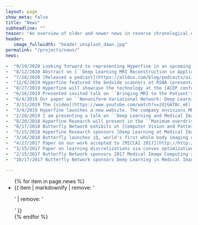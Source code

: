 ```yaml
---
layout: page
show_meta: false
title: "News"
subheadline: ""
teaser: "An overview of older and newer news in reverse chronological order"
header:
   image_fullwidth: "header_unsplash_dawn.jpg"
permalink: "/projects/news/"
news:

-  "9/19/2020 Looking forward to representing Hyperfine in an upcoming keynote ``Point-of-Care MRI: low-cost and portable system for low field dMRI anywhere anytime'' at the [MICCAI 2020 International Workshop on Computational Diffusion MRI](http://cmic.cs.ucl.ac.uk/cdmri/programme.html)."
-  "8/12/2020 Abstract on [``Deep Learning MRI Reconstruction in Application to Point-of-Care MRI''](https://msofka.github.io/pdfs/schlemper-ismrm20.pdf) presented by Jo S. at [ISMRM](https://www.ismrm.org/20/program_files/O57.htm)."
-  "7/28/2020 [Released a podcast](https://alldus.com/blog/podcasts/aiinaction-michal-sofka-hyperfine/) where I speak about the role of deep learning in delivering Hyperfine's MRI systems. [Transcript](2020/07/28/Deep-Learning-at-Hyperfine) also available."
-  "12/6/2019 Hyperfine featured the bedside scanners at RSNA (presentations and scanning on the exhibition floor and [nVidia showcase](https://www.businesswire.com/news/home/20191201005195/en/Hyperfine-Research-Teams-NVIDIA-Next-Generation-Point-of-Care-MRI)). Anonounced [collaboration with UPenn Medicine](https://www.businesswire.com/news/home/20191202005138/en/Hyperfine-Penn-Medicine-Announce-Partnership-Image-Hydrocephalus)."
-  "8/27/2019 Hyperfine will showcase the technology at the [ACEP conference](https://www.acep.org/acep19/generalinfo/about-acep-sa/) in Denver on Oct 27-30. Come and see us."
-  "6/16/2019 Presented invited talk on ``Bringing MRI to the Patient's Bedside: Deep Learning for Image Acquisition and Image Interpretation'' at Medical Computer Vision Workshop ([CVPR MVC 2019](https://sites.google.com/view/cvprmcv19/home))."
-  "6/4/2019 Our paper on ``Nonuniform Variational Network: Deep Learning for Accelerated Nonuniform MR Image Reconstruction'' was accepted and will be presented at the [MICCAI 2019](https://www.miccai2019.org) conference in Shenzhen."
-  "3/11/2019 The [video](https://www.youtube.com/watch?v=2djGATBc_eE) of my talk on our work on ``Deep MR image reconstruction across k­-space and image domain'' has been posted on [i2i Workshop](http://cai2r.net/i2i) 2018 web site."
-  "3/4/2019 Hyperfine launches a new website. The company envisions MR systems that are portable at the Point of Care. Imagine MR directly at the bedside - no need for a shielded room."
-  "2/28/2019 I am presenting a talk on ``Deep Learning and Medical Imaging for Streamlining MRI Exams'' at Stony Brook's Biomedical Informatics Grand Rounds."
-  "8/20/2018 Hyperfine Research will present in the ``Maximum overdrive: the AI revolution'' session at the [i2i Workshop](http://cai2r.net/i2i) in NYC."
-  "6/17/2018 Butterfly Network exhibits at [Computer Vision and Pattern Recognition (CVPR) 2018](http://cvpr2018.thecvf.com/) conference."
-  "5/15/2018 Hyperfine Research sponsors [Deep Learning at Medical Image Analysis Workshop](https://cs.adelaide.edu.au/~dlmia4/) at [MICCAI 2018](http://www.miccai2018.org/)."
-  "3/16/2018 Butterfly launches iQ, world's first whole body imaging ultrasound platform that plugs into an iPhone and costs under $2,000." 
-  "4/27/2017 Paper on our work accepted to [MICCAI 2017](http://http://www.miccai2017.org/)."
-  "3/15/2017 Paper on learning discretizations via convex optimization accepted to the Machine Learning journal."
-  "2/15/2017 Butterfly Network sponsors 2017 Medical Image Computing and Computer Assisted Intervention (MICCAI) conference."
-  "10/17/2017 Butterfly Network sponsors Deep Learning in Medical Imaging at MICCAI 2016."

---
```


<ul>
    {% for item in page.news %}
    <li>{{ item | markdownify | remove: '<p>' | remove: '</p>' }}</li>
    {% endfor %}
</ul>

